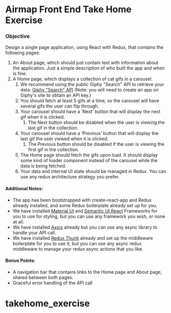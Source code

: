 # Airmap Front End Take Home Exercise

### Objective

Design a single page application, using React with Redux, that contains the following pages:

1. An About page, which should just contain text with information about the application. Just a simple description of who built the app and when is fine.
2. A Home page, which displays a collection of cat gifs in a carousel.
    1. We recommend using the public Giphy "Search" API to retrieve your data: [Giphy "Search" API](https://developers.giphy.com/docs/) (Note: you will need to create an app on Giphy's site to obtain an API key.) 
    2. You should fetch at least 5 gifs at a time, so the carousel will have several gifs the user can flip through.
    3. Your carousel should have a ‘Next’ button that will display the next gif when it is clicked.
        1. The Next button should be disabled when the user is viewing the last gif in the collection.
    4. Your carousel should have a ‘Previous’ button that will display the last gif the user viewed when it is clicked. 
        1. The Previous button should be disabled if the user is viewing the first gif in the collection. 
    5. The Home page should fetch the gifs upon load. It should display some kind of loader component instead of the carousel while the data is being fetched.
    6. Your data and internal UI state should be managed in Redux. You can use any redux architecture strategy you prefer.

#### Additional Notes:
- The app has been bootstrapped with create-react-app and Redux already installed, and some Redux boilerplate already set up for you.
- We have installed [Material UI](https://material-ui.com/getting-started/installation/) and [Semantic UI React](https://react.semantic-ui.com/usage) Frameworks for you to use for styling, but you can use any framework you wish, or none at all.  
- We have installed [Axios](https://github.com/axios/axios) already but you can use any async library to handle your API call.
- We have installed [Redux Thunk](https://github.com/reduxjs/redux-thunk) already and set up the middleware boilerplate for you to use it, but you can use any async redux middleware to manage your redux async actions that you like.

#### Bonus Points:
- A navigation bar that contains links to the Home page and About page, shared between both pages.
- Graceful error handling of the API call
# takehome_exercise
